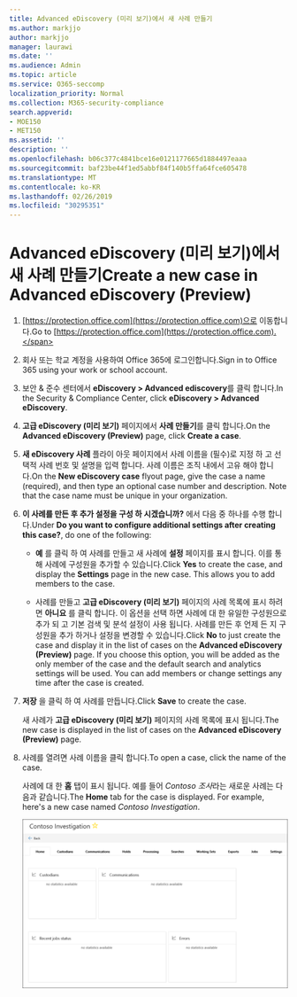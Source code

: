 ```yaml
---
title: Advanced eDiscovery (미리 보기)에서 새 사례 만들기
ms.author: markjjo
author: markjjo
manager: laurawi
ms.date: ''
ms.audience: Admin
ms.topic: article
ms.service: O365-seccomp
localization_priority: Normal
ms.collection: M365-security-compliance
search.appverid:
- MOE150
- MET150
ms.assetid: ''
description: ''
ms.openlocfilehash: b06c377c4841bce16e0121177665d1884497eaaa
ms.sourcegitcommit: baf23be44f1ed5abbf84f140b5ffa64fce605478
ms.translationtype: MT
ms.contentlocale: ko-KR
ms.lasthandoff: 02/26/2019
ms.locfileid: "30295351"
---
```

# <a name="create-a-new-case-in-advanced-ediscovery-preview"></a><span data-ttu-id="19720-102">Advanced eDiscovery (미리 보기)에서 새 사례 만들기</span><span class="sxs-lookup"><span data-stu-id="19720-102">Create a new case in Advanced eDiscovery (Preview)</span></span>    

1. <span data-ttu-id="19720-103">[https://protection.office.com](https://protection.office.com)으로 이동합니다.</span><span class="sxs-lookup"><span data-stu-id="19720-103">Go to [https://protection.office.com](https://protection.office.com).</span></span>
    
2. <span data-ttu-id="19720-104">회사 또는 학교 계정을 사용하여 Office 365에 로그인합니다.</span><span class="sxs-lookup"><span data-stu-id="19720-104">Sign in to Office 365 using your work or school account.</span></span>
    
3. <span data-ttu-id="19720-105">보안 & 준수 센터에서 **eDiscovery > Advanced ediscovery**를 클릭 합니다.</span><span class="sxs-lookup"><span data-stu-id="19720-105">In the Security & Compliance Center, click **eDiscovery > Advanced eDiscovery**.</span></span>
 
4. <span data-ttu-id="19720-106">**고급 eDiscovery (미리 보기)** 페이지에서 **사례 만들기**를 클릭 합니다.</span><span class="sxs-lookup"><span data-stu-id="19720-106">On the **Advanced eDiscovery (Preview)** page, click **Create a case**.</span></span>
    
5. <span data-ttu-id="19720-p101">**새 eDiscovery 사례** 플라이 아웃 페이지에서 사례 이름을 (필수)로 지정 하 고 선택적 사례 번호 및 설명을 입력 합니다. 사례 이름은 조직 내에서 고유 해야 합니다.</span><span class="sxs-lookup"><span data-stu-id="19720-p101">On the **New eDiscovery case** flyout page, give the case a name (required), and then type an optional case number and description. Note that the case name must be unique in your organization.</span></span>

6. <span data-ttu-id="19720-109">**이 사례를 만든 후 추가 설정을 구성 하 시겠습니까?** 에서 다음 중 하나를 수행 합니다.</span><span class="sxs-lookup"><span data-stu-id="19720-109">Under **Do you want to configure additional settings after creating this case?**, do one of the following:</span></span>

    - <span data-ttu-id="19720-p102">**예** 를 클릭 하 여 사례를 만들고 새 사례에 **설정** 페이지를 표시 합니다. 이를 통해 사례에 구성원을 추가할 수 있습니다.</span><span class="sxs-lookup"><span data-stu-id="19720-p102">Click **Yes** to create the case, and display the **Settings** page in the new case. This allows you to add members to the case.</span></span>
    
    - <span data-ttu-id="19720-p103">사례를 만들고 **고급 eDiscovery (미리 보기)** 페이지의 사례 목록에 표시 하려면 **아니요** 를 클릭 합니다. 이 옵션을 선택 하면 사례에 대 한 유일한 구성원으로 추가 되 고 기본 검색 및 분석 설정이 사용 됩니다. 사례를 만든 후 언제 든 지 구성원을 추가 하거나 설정을 변경할 수 있습니다.</span><span class="sxs-lookup"><span data-stu-id="19720-p103">Click **No** to just create the case and display it in the list of cases on the **Advanced eDiscovery (Preview)** page. If you choose this option, you will be added as the only member of the case and the default search and analytics settings will be used. You can add members or change settings any time after the case is created.</span></span>

7. <span data-ttu-id="19720-115">**저장** 을 클릭 하 여 사례를 만듭니다.</span><span class="sxs-lookup"><span data-stu-id="19720-115">Click **Save** to create the case.</span></span>

    <span data-ttu-id="19720-116">새 사례가 **고급 eDiscovery (미리 보기)** 페이지의 사례 목록에 표시 됩니다.</span><span class="sxs-lookup"><span data-stu-id="19720-116">The new case is displayed in the list of cases on the **Advanced eDiscovery (Preview)** page.</span></span> 

8. <span data-ttu-id="19720-117">사례를 열려면 사례 이름을 클릭 합니다.</span><span class="sxs-lookup"><span data-stu-id="19720-117">To open a case, click the name of the case.</span></span> 

    <span data-ttu-id="19720-p104">사례에 대 한 **홈** 탭이 표시 됩니다. 예를 들어 *Contoso 조사*라는 새로운 사례는 다음과 같습니다.</span><span class="sxs-lookup"><span data-stu-id="19720-p104">The **Home** tab for the case is displayed. For example, here's a new case named *Contoso Investigation*.</span></span>

    ![Advanced eDiscovery에서 새 사례에 대 한 홈 탭](../media/newAeDcase.png)
